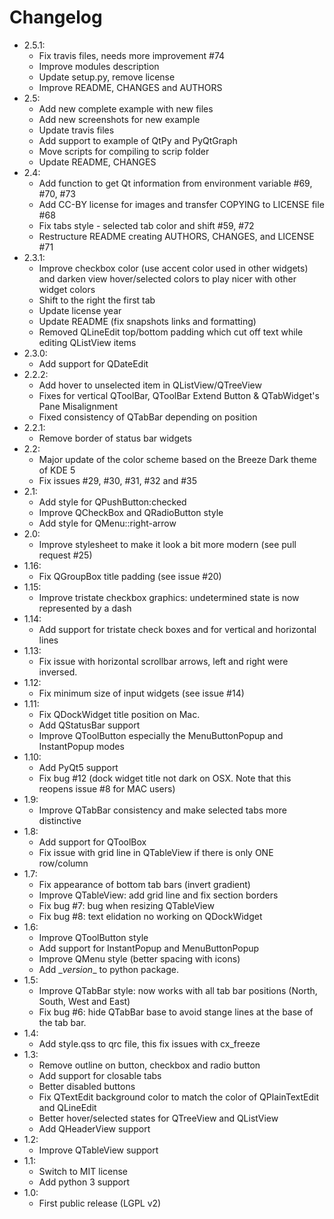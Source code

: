 Changelog
=========

* 2.5.1:
    - Fix travis files, needs more improvement #74
    - Improve modules description
    - Update setup.py, remove license
    - Improve README, CHANGES and AUTHORS
* 2.5:
    - Add new complete example with new files
    - Add new screenshots for new example
    - Update travis files
    - Add support to example of QtPy and PyQtGraph
    - Move scripts for compiling to scrip folder
    - Update README, CHANGES
* 2.4:
    - Add function to get Qt information from environment variable #69, #70, #73
    - Add CC-BY license for images and transfer COPYING to LICENSE file #68
    - Fix tabs style - selected tab color and shift #59, #72
    - Restructure README creating AUTHORS, CHANGES, and LICENSE #71
* 2.3.1:
    - Improve checkbox color (use accent color used in other widgets) and darken view hover/selected colors to play nicer with other widget colors
    - Shift to the right the first tab
    - Update license year
    - Update README (fix snapshots links and formatting)
    - Removed QLineEdit top/bottom padding which cut off text while editing QListView items
* 2.3.0:
    - Add support for QDateEdit
* 2.2.2:
    - Add hover to unselected item in QListView/QTreeView
    - Fixes for vertical QToolBar, QToolBar Extend Button & QTabWidget's Pane Misalignment
    - Fixed consistency of QTabBar depending on position
* 2.2.1:
    - Remove border of status bar widgets
* 2.2:
    - Major update of the color scheme based on the Breeze Dark theme of KDE 5
    - Fix issues #29, #30, #31, #32 and #35
* 2.1:
    - Add style for QPushButton:checked
    - Improve QCheckBox and QRadioButton style
    - Add style for QMenu::right-arrow
* 2.0:
    - Improve stylesheet to make it look a bit more modern (see pull request #25)
* 1.16:
    - Fix QGroupBox title padding (see issue #20)
* 1.15:
    - Improve tristate checkbox graphics: undetermined state is now represented by a dash
* 1.14:
    - Add support for tristate check boxes and for vertical and horizontal lines
* 1.13:
    - Fix issue with horizontal scrollbar arrows, left and right were inversed.
* 1.12:
    - Fix minimum size of input widgets (see issue #14)
* 1.11:
    - Fix QDockWidget title position on Mac.
    - Add QStatusBar support
    - Improve QToolButton especially the MenuButtonPopup and InstantPopup modes
* 1.10:
    - Add PyQt5 support
    - Fix bug #12 (dock widget title not dark on OSX. Note that this reopens issue #8 for MAC users)
* 1.9:
    - Improve QTabBar consistency and make selected tabs more distinctive
* 1.8:
    - Add support for QToolBox
    - Fix issue with grid line in QTableView if there is only ONE row/column
* 1.7:
    - Fix appearance of bottom tab bars (invert gradient)
    - Improve QTableView: add grid line and fix section borders
    - Fix bug #7: bug when resizing QTableView
    - Fix bug #8: text elidation no working on QDockWidget
* 1.6:
    - Improve QToolButton style
    - Add support for InstantPopup and MenuButtonPopup
    - Improve QMenu style (better spacing with icons)
    - Add \__version__ to python package.
* 1.5:
    - Improve QTabBar style: now works with all tab bar positions (North, South, West and East)
    - Fix bug #6: hide QTabBar base to avoid stange lines at the base of the tab bar.
* 1.4:
    - Add style.qss to qrc file, this fix issues with cx_freeze
* 1.3:
    - Remove outline on button, checkbox and radio button
    - Add support for closable tabs
    - Better disabled buttons
    - Fix QTextEdit background color to match the color of QPlainTextEdit and QLineEdit
    - Better hover/selected states for QTreeView and QListView
    - Add QHeaderView support
* 1.2:
    - Improve QTableView support
* 1.1:
    - Switch to MIT license
    - Add python 3 support
* 1.0:
    - First public release (LGPL v2)
